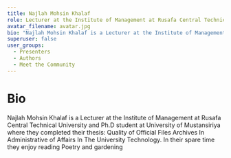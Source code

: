 ```yaml
---
title: Najlah Mohsin Khalaf 
role: Lecturer at the Institute of Management at Rusafa Central Technical University and Ph.D student at University of Mustansiriya 
avatar_filename: avatar.jpg
bio: "Najlah Mohsin Khalaf is a Lecturer at the Institute of Management at Rusafa Central Technical University and Ph.D student at University of Mustansiriya where they completed their thesis: Quality of Official Files Archives In Administrative of Affairs In The University Technology. In their spare time they enjoy reading Poetry and gardening"
superuser: false
user_groups:
  - Presenters
  - Authors
  - Meet the Community
---
```


# Bio

Najlah Mohsin Khalaf is a Lecturer at the Institute of Management at Rusafa Central Technical University and Ph.D student at University of Mustansiriya where they completed their thesis: Quality of Official Files Archives In Administrative of Affairs In The University Technology. In their spare time they enjoy reading Poetry and gardening
